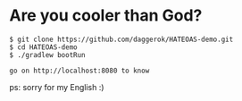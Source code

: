 # Are you cooler than God?

    $ git clone https://github.com/daggerok/HATEOAS-demo.git
    $ cd HATEOAS-demo
    $ ./gradlew bootRun
    
    go on http://localhost:8080 to know
    
ps: sorry for my English :)
